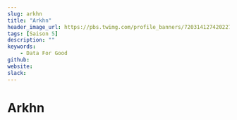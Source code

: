 ```yaml
---
slug: arkhn
title: "Arkhn"
header_image_url: https://pbs.twimg.com/profile_banners/720314127420227585/1530018723/1500x500
tags: [Saison 5]
description: ""
keywords:
    - Data For Good
github: 
website: 
slack: 
---
```


# Arkhn